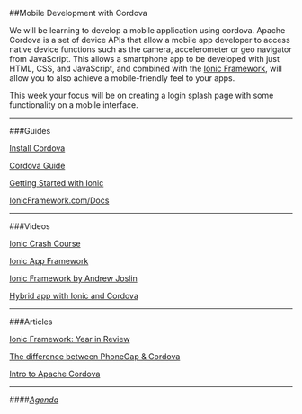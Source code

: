 ##Mobile Development with Cordova

We will be learning to develop a mobile application using cordova. Apache Cordova is a set of device APIs that allow a mobile app developer to access native device functions such as the camera, accelerometer or geo navigator from JavaScript.  This allows a smartphone app to be developed with just HTML, CSS, and JavaScript, and combined with the [Ionic Framework](http://ionicframework.com/), will allow you to also achieve a mobile-friendly feel to your apps.

This week your focus will be on creating a login splash page with some functionality on a mobile interface. 

---

###Guides

[Install Cordova](http://cordova.apache.org/docs/en/4.0.0/guide_cli_index.md.html)

[Cordova Guide](http://cordova.apache.org/docs/en/4.0.0/)

[Getting Started with Ionic](http://ionicframework.com/getting-started/)

[IonicFramework.com/Docs](http://ionicframework.com/docs/)

---

###Videos

[Ionic Crash Course](https://www.youtube.com/watch?v=C-UwOWB9Io4&feature=youtu.be)

[Ionic App Framework](https://www.youtube.com/watch?v=nh9EARpk-dc)

[Ionic Framework by Andrew Joslin](https://www.youtube.com/watch?v=ZjPRj2Vp74U)

[Hybrid app with Ionic and Cordova](https://www.youtube.com/watch?v=sCnGSOaaZFo)

---

###Articles

[Ionic Framework: Year in Review](http://ionicframework.com/blog/ionic-one-year-review/)

[The difference between PhoneGap & Cordova](http://phonegap.com/2012/03/19/phonegap-cordova-and-what%E2%80%99s-in-a-name/)

[Intro to Apache Cordova](http://www.informit.com/articles/article.aspx?p=2235541)

---

####[*Agenda*](../../agenda/january/week-4.md)